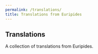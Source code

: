 ```yaml
---
permalink: /translations/
title: Translations from Euripides
---
```

## Translations

A collection of translations from Euripides.
